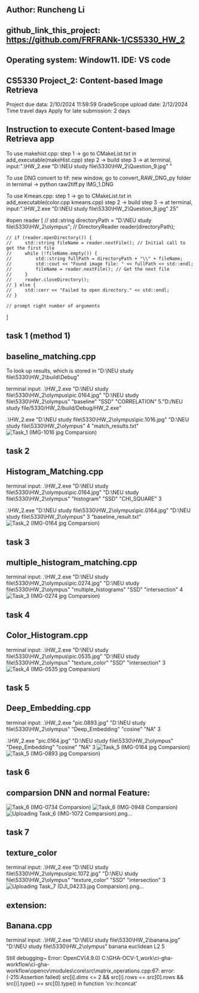 ## Author: Runcheng Li
## github_link_this_project: https://github.com/FRFRANk-1/CS5330_HW_2

## Operating system: Window11. IDE: VS code

## CS5330 Project_2: Content-based Image Retrieva

Project due data: 2/10/2024 11:59:59
GradeScope upload date: 2/12/2024
Time travel days Apply for late submission: 2 days

## Instruction to execute Content-based Image Retrieva app
To use makehist.cpp:
step 1 -> go to CMakeList.txt in add_executable(makeHist.cpp)
step 2 -> build
step 3 -> at terminal, input:".\HW_2.exe "D:\NEU study file\5330\HW_2\Question_9.jpg" "

To use DNG convert to tif:
new window, go to convert_RAW_DNG_py folder
in ternimal -> python raw2tiff.py IMG_1.DNG

To use Kmean.cpp:
step 1 -> go to CMakeList.txt in add_executable(color.cpp kmeans.cpp)
step 2 -> build
step 3 -> at terminal, input:".\HW_2.exe "D:\NEU study file\5330\HW_2\Question_9.jpg" 25"

#open reader
[    // std::string directoryPath = "D:\\NEU study file\\5330\\HW_2\\olympus";
    // DirectoryReader reader(directoryPath);

    // if (reader.openDirectory()) {
    //     std::string fileName = reader.nextFile(); // Initial call to get the first file
    //     while (!fileName.empty()) {
    //         std::string fullPath = directoryPath + "\\" + fileName;
    //         std::cout << "Found image file: " << fullPath << std::endl;
    //         fileName = reader.nextFile(); // Get the next file
    //     }
    //     reader.closeDirectory();
    // } else {
    //     std::cerr << "Failed to open directory." << std::endl;
    // }

    // prompt right number of arguments
]

## 

## task 1 (method 1)
## baseline_matching.cpp
To look up results, which is stored in "D:\\NEU study file\\5330\\HW_2\\build\\Debug"

terminal input:
.\HW_2.exe "D:\NEU study file\5330\HW_2\olympus\pic.0164.jpg" "D:\NEU study file\5330\HW_2\olympus" "baseline" "SSD" "CORRELATION" 5."D:/NEU study file/5330/HW_2/build/Debug/HW_2.exe"

.\HW_2.exe "D:\NEU study file\5330\HW_2\olympus\pic.1016.jpg" "D:\NEU study file\5330\HW_2\olympus" 4 "match_results.txt"
![Task_1 (IMG-1016 jpg Comparsion)](https://github.com/FRFRANk-1/CS5330_HW_2/assets/116234198/dddef2c6-d728-4167-bc60-85a2656a926d)

## task 2
## Histogram_Matching.cpp

terminal input: 
.\HW_2.exe "D:\NEU study file\5330\HW_2\olympus\pic.0164.jpg" "D:\NEU study file\5330\HW_2\olympus" "histogram" "SSD" "CHI_SQUARE" 3   

.\HW_2.exe "D:\NEU study file\5330\HW_2\olympus\pic.0164.jpg" "D:\NEU study file\5330\HW_2\olympus" 3 "baseline_result.txt"  
![Task_2 (IMG-0164 jpg Comparsion)](https://github.com/FRFRANk-1/CS5330_HW_2/assets/116234198/158d6dec-d751-4196-a8fe-35d29cad8bde)

## task 3
## multiple_histogram_matching.cpp

terminal input:
.\HW_2.exe "D:\NEU study file\5330\HW_2\olympus\pic.0274.jpg" "D:\NEU study file\5330\HW_2\olympus" "multiple_histograms" "SSD" "intersection" 4 
![Task_3 (IMG-0274 jpg Comparsion)](https://github.com/FRFRANk-1/CS5330_HW_2/assets/116234198/e0beeeed-5f21-4aa2-ba5a-dde99fcfa03a)

## task 4
## Color_Histogram.cpp

terminal input:
.\HW_2.exe "D:\NEU study file\5330\HW_2\olympus\pic.0535.jpg" "D:\NEU study file\5330\HW_2\olympus" "texture_color" "SSD" "intersection" 3      
![Task_4 (IMG-0535 jpg Comparsion)](https://github.com/FRFRANk-1/CS5330_HW_2/assets/116234198/d39f15b8-7efa-4ffb-868c-a5f5cca9d1f6)

## task 5
## Deep_Embedding.cpp

terminal input:
 .\HW_2.exe "pic.0893.jpg" "D:\NEU study file\5330\HW_2\olympus" "Deep_Embedding" "cosine" "NA" 3   

 .\HW_2.exe "pic.0164.jpg" "D:\NEU study file\5330\HW_2\olympus" "Deep_Embedding" "cosine" "NA" 3 
![Task_5 (IMG-0164 jpg Comparsion)](https://github.com/FRFRANk-1/CS5330_HW_2/assets/116234198/7bc7e41b-3825-4051-bbea-e12211b56061)
![Task_5 (IMG-0893 jpg Comparsion)](https://github.com/FRFRANk-1/CS5330_HW_2/assets/116234198/47a14225-9a18-4ac1-b833-9cc59bbbe4a8)

## task 6
## comparsion DNN and normal Feature:
![Task_6 (IMG-0734 Comparsion)](https://github.com/FRFRANk-1/CS5330_HW_2/assets/116234198/d3cf50b1-0a34-472d-b004-c67a46b6133f)
![Task_6 (IMG-0948 Comparsion)](https://github.com/FRFRANk-1/CS5330_HW_2/assets/116234198/7e335469-bfe5-4ff7-9c3f-4a1a9c936aa5)
![Uploading Task_6 (IMG-1072 Comparsion).png…]()


## task 7
## texture_color  
terminal input:
 .\HW_2.exe "D:\NEU study file\5330\HW_2\olympus\pic.1072.jpg" "D:\NEU study file\5330\HW_2\olympus" "texture_color" "SSD" "intersection" 3 
![Uploading Task_7 (DJI_04233.jpg Comparsion).png…]()

## extension:
## Banana.cpp

 terminal input:
 .\HW_2.exe "D:\NEU study file\5330\HW_2\banana.jpg" "D:\NEU study file\5330\HW_2\olympus" banana euclidean L2 5

Still debugging~ 
Error: OpenCV(4.9.0) C:\GHA-OCV-1\_work\ci-gha-workflow\ci-gha-workflow\opencv\modules\core\src\matrix_operations.cpp:67: error: (-215:Assertion failed) src[i].dims <= 2 && src[i].rows == src[0].rows && src[i].type() == src[0].type() in function 'cv::hconcat'
